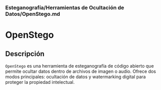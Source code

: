 ### **Esteganografía/Herramientas de Ocultación de Datos/OpenStego.md**

# OpenStego

## Descripción

`OpenStego` es una herramienta de esteganografía de código abierto que permite ocultar datos dentro de archivos de imagen o audio. Ofrece dos modos principales: ocultación de datos y watermarking digital para proteger la propiedad intelectual.

